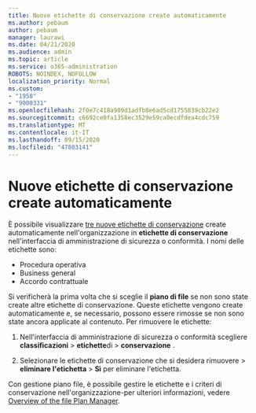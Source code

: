 ```yaml
---
title: Nuove etichette di conservazione create automaticamente
ms.author: pebaum
author: pebaum
manager: laurawi
ms.date: 04/21/2020
ms.audience: admin
ms.topic: article
ms.service: o365-administration
ROBOTS: NOINDEX, NOFOLLOW
localization_priority: Normal
ms.custom:
- "1958"
- "9000331"
ms.openlocfilehash: 2f0e7c418a909d1adfb8e6ad5cd1755839cb22e2
ms.sourcegitcommit: c6692ce0fa1358ec3529e59ca0ecdfdea4cdc759
ms.translationtype: MT
ms.contentlocale: it-IT
ms.lasthandoff: 09/15/2020
ms.locfileid: "47803141"
---
```

# <a name="new-retention-labels-created-automatically"></a>Nuove etichette di conservazione create automaticamente

È possibile visualizzare [tre nuove etichette di conservazione](https://docs.microsoft.com/microsoft-365/compliance/file-plan-manager) create automaticamente nell'organizzazione in **etichette di conservazione** nell'interfaccia di amministrazione di sicurezza o conformità. I nomi delle etichette sono:

- Procedura operativa
- Business general
- Accordo contrattuale

Si verificherà la prima volta che si sceglie il **piano di file** se non sono state create altre etichette di conservazione. Queste etichette vengono create automaticamente e, se necessario, possono essere rimosse se non sono state ancora applicate al contenuto. Per rimuovere le etichette:

1. Nell'interfaccia di amministrazione di sicurezza o conformità scegliere **classificazioni**  >  **etichette**di  >  **conservazione** .

1. Selezionare le etichette di conservazione che si desidera rimuovere > **eliminare l'etichetta**  >  **Sì** per eliminare l'etichetta.

Con gestione piano file, è possibile gestire le etichette e i criteri di conservazione nell'organizzazione-per ulteriori informazioni, vedere [Overview of the file Plan Manager](https://docs.microsoft.com/microsoft-365/compliance/file-plan-manager).